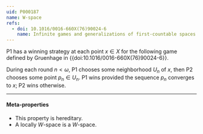 ```yaml
---
uid: P000187
name: W-space
refs:
  - doi: 10.1016/0016-660X(76)90024-6
    name: Infinite games and generalizations of first-countable spaces (Gruenhage)
---
```


P1 has a winning strategy at each point $x\in X$ 
for the following game defined by Gruenhage in
{{doi:10.1016/0016-660X(76)90024-6}}.

During each round $n<\omega$, P1 chooses some neighborhood $U_n$ of $x$,
then P2 chooses some point $p_n\in U_n$. P1 wins provided the sequence
$p_n$ converges to $x$; P2 wins otherwise.

----
#### Meta-properties

- This property is hereditary.
- A locally $W$-space is a $W$-space.
